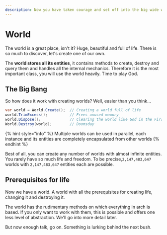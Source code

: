 ```yaml
---
description: Now you have taken courage and set off into the big wide world.
---
```


# World

The world is a great place, isn't it? Huge, beautiful and full of life. There is so much to discover, let's create one of our own.

The **world stores all its entities**, it contains methods to create, destroy and query them and handles all the internal mechanics. Therefore it is the most important class, you will use the world heavily. Time to play God.

## The Big Bang

So how does it work with creating worlds? Well, easier than you think...

```csharp
var world = World.Create();  // Creating a world full of life
world.TrimExcess();          // Frees unused memory
world.Dispose();             // Clearing the world like God in the First Testament
World.Destroy(world);        // Doomsday
```

{% hint style="info" %}
Multiple worlds can be used in parallel, each instance and its entities are completely encapsulated from other worlds
{% endhint %}

Best of all, you can create any number of worlds with almost infinite entities. You rarely have so much life and freedom. To be precise,`2,147,483,647` worlds with `2,147,483,647` entities each are possible.&#x20;

## Prerequisites for life

Now we have a world. A world with all the prerequisites for creating life, changing it and destroying it.

The world has the rudimentary methods on which everything in arch is based. If you only want to work with them, this is possible and offers one less level of abstraction. We'll go into more detail later.                       &#x20;

But now enough talk, go on. Something is lurking behind the next bush.
